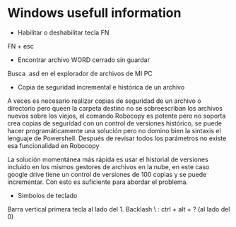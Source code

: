 # Windows usefull information

- Habilitar o deshabilitar tecla FN

FN + esc

- Encontrar archivo WORD cerrado sin guardar

Busca .asd en el explorador de archivos de MI PC

- Copia de seguridad incremental e histórica de un archivo

A veces es necesario realizar copias de seguridad de un archivo o directorio pero queen la carpeta destino no se sobreescriban los archivos nuevos sobre los viejos, el comando Robocopy es potente pero no soporta crea copias de seguridad con un control de versiones histórico, se puede hacer programáticamente una solución pero no domino bien la sintaxis el lenguaje de Powershell. Después de revisar todos los parámetros no existe esa funcionalidad en Robocopy

La solución momentánea más rápida es usar el historial de versiones incluido en los mismos gestores de archivos en la nube, en este caso google drive tiene un control de versiones de 100 copias y se puede incrementar. Con esto es suficiente para abordar el problema.


- Simbolos de teclado

Barra vertical primera tecla al lado del 1.
Backlash \ : ctrl + alt + ? (al lado del 0)
